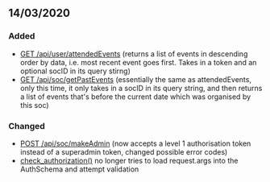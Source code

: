 ## 14/03/2020
### Added
- [GET /api/user/attendedEvents](namespaces/user.py) (returns a list of events in descending order by data, i.e. most recent event goes first. Takes in a token and an optional socID in its query stirng)
- [GET /api/soc/getPastEvents](namespaces/soc.py) (essentially the same as attendedEvents, only this time, it only takes in a socID in its query string, and then returns a list of events that's before the current date which was organised by this soc)

### Changed 
- [POST /api/soc/makeAdmin](namespaces/soc.py) (now accepts a level 1 authorisation token instead of a superadmin token, changed possible error codes)
- [check_authorization()](util/validation_services.py) no longer tries to load request.args into the AuthSchema and attempt validation
